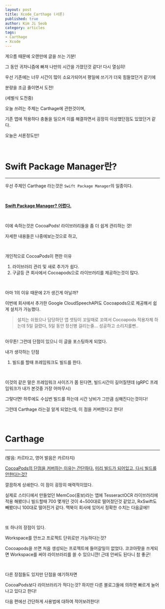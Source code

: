 ```yaml
---
layout: post
title: Xcode_Carthage (서론)
published: true
author: Kim Ji Seob
category: articles
tags:
- Carthage
- Xcode
---
```



게으름 때문에 오랜만에 글을 쓰는 기분!

그 동안 귀차니즘에 빠져 나만의 시간을 가졌던것 같다! 다시 열심히!

우선 기존에는 너무 시간이 많이 소요가되어서 평일에 쓰기가 더욱 힘들었던거 같기에

분량을 조금 줄이면서 도전!

(세벌식 도전중)

오늘 쓰려는 주제는 Carthage에 관한것이며,

기존 앱에 적용하다 충돌을 일으켜 이를 해결하면서 굉장히 이상했던점도 있었던거 같다.

오늘은 서론정도만!

<br>

# Swift Package Manager란?

---

우선 주제인 Carthage 라는것은 `Swift Package Manager`의 일종이다.

<br>

**<u>Swift Package Manager? 어렵다.</u>**

<br>

이에 속하는것은 CocoaPods! 라이브러리들을 좀 더 쉽게 관리하는 것!

자세한 내용들은 나중에보는것으로 하고, 

<br>

개인적으로 CocoaPods이 편한 이유

1. 라이브러리 관리 및 새로 추가가 쉽다.
2. 구글등 큰 회사에서 Cocoapods으로 라이브러리를 제공하는것이 많다.

<br>

아마 1의 이유 때문에 2가 생긴게 아닐까?

이번에 회사에서 추가한 Google CloudSpeechAPI도 Cocoapods으로 제공해서 쉽게 설치가 가능했다.

> 설치는 쉬웠으나 담당하던 앱 셋팅이 꼬일때로 꼬여서
> Cocoapods 적용자체 하는데 5일 걸렸다, 5일 동안 정신병 걸리는줄... 성공하고 소리지를뻔..

<br>
아무튼! 그런데 단점이 있으니 이 글을 포스팅하게 되었다.

<br>

내가 생각하는 단점
1. 빌드를 할때 프레임워크도 빌드를 한다.

<br>

이것의 같은 말은 프레임워크 사이즈가 쫌 된다면, 빌드시간이 길어질텐데 (gRPC 프레임워크가 내가 본것중 가장 어마무시)

그렇다면! 하루에도 수십번 빌드를 하는데 시간 낭비가 그만큼 심해진다는것이다!

그런데 Carthage 라는걸 알게 되었는데, 이 점을 커버한다고 한다!

<br>

# Carthage

---

(발음: 카르타고, 영어 발음은 카르타지)

<u>CocoaPods의 단점을 커버하는 이유는 간단하다.</u>
<u>미리 빌드가 되어있고, 다시 빌드를 안한다는것?</u>

깔끔하게 상쇄한다. 이 점이 굉장히 매력적이었다.

실제로 스터디에서 만들었던 MemCoo(홍보)라는 앱에 TesseractOCR 라이브러리에 적용 해봤더니 빌드할때 700 몇개던 것이 4~500대로 떨어졌던것 같았고, RxSwift도 빼봤더니 100대로 떨어진거 같다.  맥북이 회사에 있어서 정확한 수치는 다음글에!!

<br>

또 하나의 장점이 있다.

Workspace를 안쓰고 프로젝트 단위로만 가능하다는것?

Cocoapods을 쓰면 처음 생성되는 프로젝트에 들어갈일이 없었다. 코코아팟을 쓰게되면 Workspace를 써야 라이브러리를 쓸 수 있으니깐! 근데 안써도 된다니 참 좋군!

<br>

다른 장점들도 있지만 단점을 얘기하자면

CocoaPods보다 라이브러리가 적다는것? 하지만 다른 블로그들에 의하면 빠르게 늘어나고 있다고 한다!


다음 편에선 간단하게 사용법에 대하여 적어보려한다!
